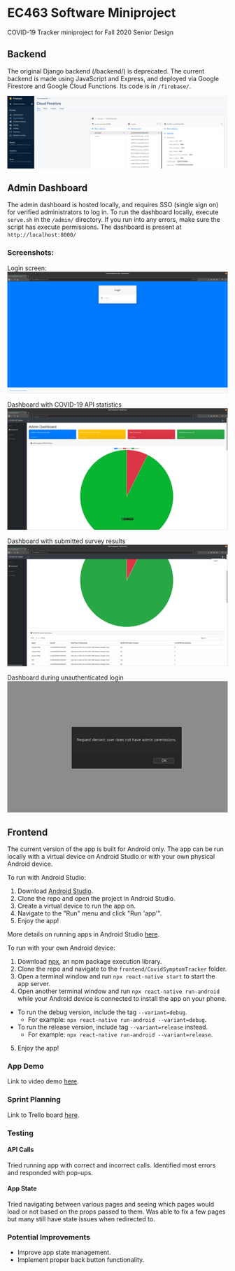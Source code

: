 # EC463 Software Miniproject
COVID-19 Tracker miniproject for Fall 2020 Senior Design

## Backend

The original Django backend (/backend/) is deprecated. The current backend is made using JavaScript and Express, and deployed via Google Firestore and Google Cloud Functions. Its code is in `/firebase/`.

![](https://github.com/wpine215/sw-miniproject/blob/master/docs/covid-19-5.png?raw=true)

## Admin Dashboard

The admin dashboard is hosted locally, and requires SSO (single sign on) for verified administrators to log in. To run the dashboard locally, execute `serve.sh` in the `/admin/` directory. If you run into any errors, make sure the script has execute permissions. The dashboard is present at `http://localhost:8000/`

### Screenshots:

Login screen:
![](https://github.com/wpine215/sw-miniproject/blob/master/docs/covid-19-1.png?raw=true)

Dashboard with COVID-19 API statistics
![](https://github.com/wpine215/sw-miniproject/blob/master/docs/covid-19-2.png?raw=true)

Dashboard with submitted survey results
![](https://github.com/wpine215/sw-miniproject/blob/master/docs/covid-19-3.png?raw=true)

Dashboard during unauthenticated login
![](https://github.com/wpine215/sw-miniproject/blob/master/docs/covid-19-4.png?raw=true)

## Frontend

The current version of the app is built for Android only. The app can be run locally with a virtual device on Android Studio or with your own physical Android device.

To run with Android Studio:
  1. Download [Android Studio](https://developer.android.com/studio).
  2. Clone the repo and open the project in Android Studio.
  3. Create a virtual device to run the app on.
  4. Navigate to the "Run" menu and click "Run 'app'".
  5. Enjoy the app!
  
  More details on running apps in Android Studio [here](https://developer.android.com/studio/run).
  
To run with your own Android device:
  1. Download [npx](https://www.npmjs.com/package/npx), an npm package execution library.
  1. Clone the repo and navigate to the `frontend/CovidSymptomTracker` folder.
  2. Open a terminal window and run `npx react-native start` to start the app server.
  3. Open another terminal window and run `npx react-native run-android` while your Android device is connected to install the app on your phone.
  - To run the debug version, include the tag `--variant=debug`. 
    - For example: `npx react-native run-android --variant=debug`.
  - To run the release version, include tag `--variant=release` instead. 
    - For example: `npx react-native run-android --variant=release`.
  5. Enjoy the app!
  
  ### App Demo
  
  Link to video demo [here](https://drive.google.com/file/d/1PkP5KQkol32kS7MZPVtIIpAA1LNV5g6W/view?usp=sharing).
  
  ### Sprint Planning
  
  Link to Trello board [here](https://trello.com/b/FAkEbwvp/senior-design-sw-mini-project).
  
  ### Testing
  
  #### API Calls
  
  Tried running app with correct and incorrect calls. Identified most errors and responded with pop-ups.
  
  #### App State
  
  Tried navigating between various pages and seeing which pages would load or not based on the props passed to them. Was able to fix a few pages but many still have state issues when redirected to.
    
  ### Potential Improvements
  
  - Improve app state management.
  - Implement proper back button functionality.
